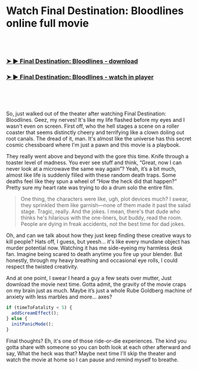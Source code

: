 <h1>Watch Final Destination: Bloodlines online full movie</h1>


<br><br>

<h3><a href="https://Johns-itobsisga1970.github.io/amygwfekae/">➤ ► Final Destination: Bloodlines - download</a></h3> 
<h3><a href="https://Johns-itobsisga1970.github.io/amygwfekae/">➤ ► Final Destination: Bloodlines - watch in player</a></h3>


<br><br><br>


So, just walked out of the theater after watching Final Destination: Bloodlines. Geez, my nerves! It's like my life flashed before my eyes and I wasn't even on screen. First off, who the hell stages a scene on a roller coaster that seems distinctly cheery and terrifying like a clown doling out root canals. The dread of it, man. It's almost like the universe has this secret cosmic chessboard where I'm just a pawn and this movie is a playbook. 

They really went above and beyond with the gore this time. Knife through a toaster level of madness. You ever see stuff and think, “Great, now I can never look at a microwave the same way again”? Yeah, it’s a bit much, almost like life is suddenly filled with these random death traps. Some deaths feel like they spun a wheel of “How the heck did that happen?” Pretty sure my heart rate was trying to do a drum solo the entire film. 

> One thing, the characters were like, ugh, plot devices much? I swear, they sprinkled them like garnish—none of them made it past the salad stage. Tragic, really. And the jokes. I mean, there's that dude who thinks he's hilarious with the one-liners, but buddy, read the room. People are dying in freak accidents, not the best time for dad jokes.

Oh, and can we talk about how they just keep finding these creative ways to kill people? Hats off, I guess, but yeesh... it's like every mundane object has murder potential now. Watching it has me side-eyeing my harmless desk fan. Imagine being scared to death anytime you fire up your blender. But honestly, through my heavy breathing and occasional eye rolls, I could respect the twisted creativity.

And at one point, I swear I heard a guy a few seats over mutter, Just download the movie next time. Gotta admit, the gravity of the movie craps on my brain just as much. Maybe it’s just a whole Rube Goldberg machine of anxiety with less marbles and more... axes?

```javascript
if (timeToFatality < 5) {
  addScreamEffect();
} else {
  initPanicMode();
}
```

Final thoughts? Eh, it's one of those ride-or-die experiences. The kind you gotta share with someone so you can both look at each other afterward and say, What the heck was that? Maybe next time I'll skip the theater and watch the movie at home so I can pause and remind myself to breathe.
